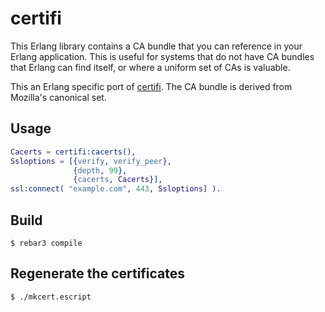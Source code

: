 certifi
=====

This Erlang library contains a CA bundle that you can reference in your Erlang
application. This is useful for systems that do not have CA bundles that
Erlang can find itself, or where a uniform set of CAs is valuable.

This an Erlang specific port of [certifi](http://certifi.io/). The CA bundle
is derived from Mozilla's canonical set.

Usage
-----

```erlang
Cacerts = certifi:cacerts(),
Ssloptions = [{verify, verify_peer},
              {depth, 99},
              {cacerts, Cacerts}],
ssl:connect( "example.com", 443, Ssloptions] ).
```
Build
-----

    $ rebar3 compile

Regenerate the certificates
---------------------------

    $ ./mkcert.escript
